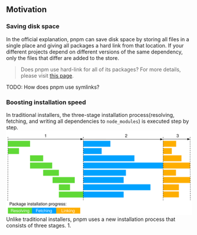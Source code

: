 ## Motivation
### Saving disk space

In the official explanation, pnpm can save disk space by storing all files in a single place and giving all packages a hard link from that location. If your different projects depend on different versions of the same dependency, only the files that differ are added to the store.

> Does pnpm use hard-link for all of its packages? For more details, please visit [this page](https://pnpm.io/npmrc#package-import-method).

TODO: How does pnpm use symlinks?

### Boosting installation speed

In traditional installers, the three-stage installation process(resolving, fetching, and writing all dependencies to `node_modules`) is executed step by step.
<img src="./assets/traditional-install-process.svg"/>
Unlike traditional installers, pnpm uses a new installation process that consists of three stages.
1. 